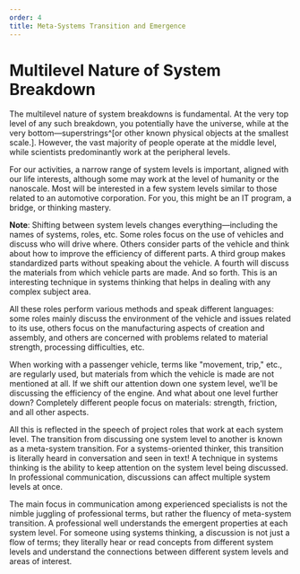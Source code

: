 ```yaml
---
order: 4
title: Meta-Systems Transition and Emergence
---
```


# Multilevel Nature of System Breakdown

The multilevel nature of system breakdowns is fundamental. At the very top level of any such breakdown, you potentially have the universe, while at the very bottom—superstrings^[or other known physical objects at the smallest scale.]. However, the vast majority of people operate at the middle level, while scientists predominantly work at the peripheral levels.

For our activities, a narrow range of system levels is important, aligned with our life interests, although some may work at the level of humanity or the nanoscale. Most will be interested in a few system levels similar to those related to an automotive corporation. For you, this might be an IT program, a bridge, or thinking mastery.

**Note**: Shifting between system levels changes everything—including the names of systems, roles, etc. Some roles focus on the use of vehicles and discuss who will drive where. Others consider parts of the vehicle and think about how to improve the efficiency of different parts. A third group makes standardized parts without speaking about the vehicle. A fourth will discuss the materials from which vehicle parts are made. And so forth. This is an interesting technique in systems thinking that helps in dealing with any complex subject area.

All these roles perform various methods and speak different languages: some roles mainly discuss the environment of the vehicle and issues related to its use, others focus on the manufacturing aspects of creation and assembly, and others are concerned with problems related to material strength, processing difficulties, etc.

When working with a passenger vehicle, terms like "movement, trip," etc., are regularly used, but materials from which the vehicle is made are not mentioned at all. If we shift our attention down one system level, we'll be discussing the efficiency of the engine. And what about one level further down? Completely different people focus on materials: strength, friction, and all other aspects.

All this is reflected in the speech of project roles that work at each system level. The transition from discussing one system level to another is known as a meta-system transition. For a systems-oriented thinker, this transition is literally heard in conversation and seen in text! A technique in systems thinking is the ability to keep attention on the system level being discussed. In professional communication, discussions can affect multiple system levels at once.

The main focus in communication among experienced specialists is not the nimble juggling of professional terms, but rather the fluency of meta-system transition. A professional well understands the emergent properties at each system level. For someone using systems thinking, a discussion is not just a flow of terms; they literally hear or read concepts from different system levels and understand the connections between different system levels and areas of interest.